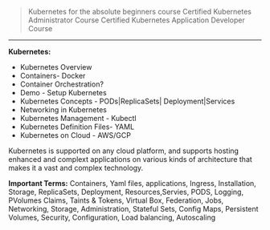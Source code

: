 > Kubernetes for the absolute beginners course
> Certified Kubernetes Administrator Course
> Certified Kubernetes Application Developer Course

***

**Kubernetes:**
* Kubernetes Overview
* Containers- Docker
* Container Orchestration?
* Demo - Setup Kubernetes
* Kubernetes Concepts - PODs|ReplicaSets| Deployment|Services
* Networking in Kubernetes
* Kubernetes Management - Kubectl
* Kubernetes Definition Files- YAML
* Kubernetes on Cloud - AWS/GCP


Kubernetes is supported on any cloud platform, and supports hosting enhanced and complext applications on various kinds of architecture that makes it a vast and complex technology.

**Important Terms:**
Containers, Yaml files, applications, Ingress, Installation, Storage, ReplicaSets, Deployment, Resources,Servies, PODS, Logging, PVolumes Claims,
Taints & Tokens, Virtual Box, Federation, Jobs, Networking, Storage, Administration, Stateful Sets, Config Maps, Persistent Volumes, Security, Configuration, Load balancing, Autoscaling

